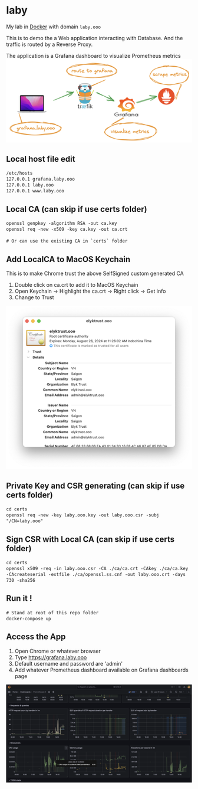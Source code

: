# laby
My lab in [Docker](https://www.docker.com/) with domain `laby.ooo`

This is to demo the a Web application interacting with Database. And the traffic is routed by a Reverse Proxy.

The application is a Grafana dashboard to visualize Prometheus metrics
![Alt text](resources/image.png)

## Local host file edit
```
/etc/hosts
127.0.0.1 grafana.laby.ooo
127.0.0.1 laby.ooo
127.0.0.1 www.laby.ooo
```

## Local CA (can skip if use certs folder)
```
openssl genpkey -algorithm RSA -out ca.key
openssl req -new -x509 -key ca.key -out ca.crt

# Or can use the existing CA in `certs` folder
```

## Add LocalCA to MacOS Keychain
This is to make Chrome trust the above SelfSigned custom generated CA

1. Double click on ca.crt to add it to MacOS Keychain
2. Open Keychain -> Highlight the ca.crt -> Right click -> Get info
3. Change to Trust

![Alt text](resources/image-1.png)

## Private Key and CSR generating (can skip if use certs folder)
```
cd certs
openssl req -new -key laby.ooo.key -out laby.ooo.csr -subj "/CN=laby.ooo"
```

## Sign CSR with Local CA (can skip if use certs folder)
```
cd certs
openssl x509 -req -in laby.ooo.csr -CA ./ca/ca.crt -CAkey ./ca/ca.key -CAcreateserial -extfile ./ca/openssl.ss.cnf -out laby.ooo.crt -days 730 -sha256
```

## Run it !
```
# Stand at root of this repo folder
docker-compose up
```

## Access the App
1. Open Chrome or whatever browser
2. Type https://grafana.laby.ooo
3. Default username and password are 'admin'
4. Add whatever Prometheus dashboard available on Grafana dashboards page

![Alt text](resources/image-2.png)
